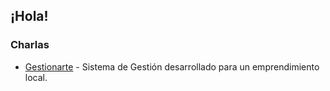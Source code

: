 ## ¡Hola!

### Charlas
- [Gestionarte](https://marcorichetta.github.io/gestionarte/) - Sistema de Gestión desarrollado para un emprendimiento local.
